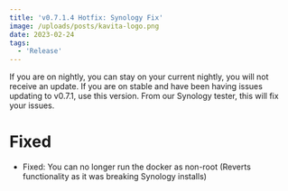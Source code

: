 ```yaml
---
title: 'v0.7.1.4 Hotfix: Synology Fix'
image: /uploads/posts/kavita-logo.png
date: 2023-02-24
tags:
  - 'Release'
---
```


If you are on nightly, you can stay on your current nightly, you will not receive an update. If you are on stable and have been having issues updating to v0.7.1, use this version. From our Synology tester, this will fix your issues.



# Fixed

- Fixed: You can no longer run the docker as non-root (Reverts functionality as it was breaking Synology installs)



